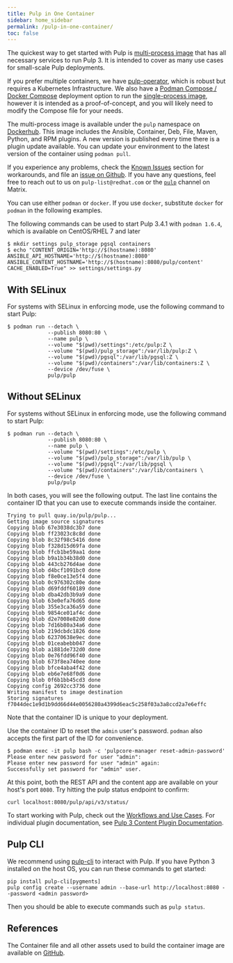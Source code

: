 ```yaml
---
title: Pulp in One Container
sidebar: home_sidebar
permalink: /pulp-in-one-container/
toc: false
---
```


The quickest way to get started with Pulp is [multi-process image](https://docs.pulpproject.org/pulp_oci_images/multi-process-images/) that has all necessary services to run Pulp 3. It is intended to cover as many use cases for small-scale Pulp deployments.

If you prefer multiple containers, we have [pulp-operator](https://docs.pulpproject.org/pulp_operator/), which is robust but requires a Kubernetes Infrastructure. We also have a [Podman Compose / Docker Compose](/podman-compose/) deployment option to run the [single-process image](https://docs.pulpproject.org/pulp_oci_images/multi-process-images/), however it is intended as a proof-of-concept, and you will likely need to modify the Compose file for your needs.

The multi-process image is available under the `pulp` namespace on [Dockerhub](https://hub.docker.com/repository/docker/pulp/pulp/). This image includes the Ansible, Container, Deb, File, Maven, Python, and RPM plugins. A new version is published every time there is a plugin update available. You can update your environment to the latest version of the container using `podman pull`.

If you experience any problems, check the [Known Issues](https://docs.pulpproject.org/pulp_oci_images/multi-process-images/#known-issues) section for workarounds, and file an [issue on Github](https://github.com/pulp/pulp-oci-images/issues). If you have any questions, feel free to reach out to us on `pulp-list@redhat.com` or the [`pulp`](/help/#chat-to-us) channel on Matrix.

You can use either `podman` or `docker`. If you use `docker`, substitute `docker` for `podman` in the following examples.

The following commands can be used to start Pulp 3.4.1 with `podman 1.6.4`, which is available on
CentOS/RHEL 7 and later

```
$ mkdir settings pulp_storage pgsql containers
$ echo "CONTENT_ORIGIN='http://$(hostname):8080'
ANSIBLE_API_HOSTNAME='http://$(hostname):8080'
ANSIBLE_CONTENT_HOSTNAME='http://$(hostname):8080/pulp/content'
CACHE_ENABLED=True" >> settings/settings.py
```

## With SELinux

For systems with SELinux in enforcing mode, use the following command to start Pulp:

```
$ podman run --detach \
             --publish 8080:80 \
             --name pulp \
             --volume "$(pwd)/settings":/etc/pulp:Z \
             --volume "$(pwd)/pulp_storage":/var/lib/pulp:Z \
             --volume "$(pwd)/pgsql":/var/lib/pgsql:Z \
             --volume "$(pwd)/containers":/var/lib/containers:Z \
             --device /dev/fuse \
             pulp/pulp
```

## Without SELinux

For systems without SELinux in enforcing mode, use the following command to start Pulp:

```
$ podman run --detach \
             --publish 8080:80 \
             --name pulp \
             --volume "$(pwd)/settings":/etc/pulp \
             --volume "$(pwd)/pulp_storage":/var/lib/pulp \
             --volume "$(pwd)/pgsql":/var/lib/pgsql \
             --volume "$(pwd)/containers":/var/lib/containers \
             --device /dev/fuse \
             pulp/pulp
```

In both cases, you will see the following output. The last line contains the container ID that you can use to execute commands inside the container.

```
Trying to pull quay.io/pulp/pulp...
Getting image source signatures
Copying blob 67e3038dc3b7 done
Copying blob ff23023c8c8d done
Copying blob 8c32f98c5416 done
Copying blob f328d15d69fa done
Copying blob ffcb1be59aa1 done
Copying blob b9a1b34b38d0 done
Copying blob 443cb276d4ae done
Copying blob d4bcf1091bc0 done
Copying blob f8e0ce13e5f4 done
Copying blob 0c976302c80e done
Copying blob d69fddf60189 done
Copying blob dba42db3b9a9 done
Copying blob 63e0efa76d65 done
Copying blob 355e3ca36a59 done
Copying blob 9854ce01af4c done
Copying blob d2e7008e82d0 done
Copying blob 7d16b80a34a6 done
Copying blob 219dcbdc1826 done
Copying blob 62370638e9ec done
Copying blob 01ceabebb047 done
Copying blob a1881de732d0 done
Copying blob 0e76fdd96f40 done
Copying blob 673f8ea740ee done
Copying blob bfce4aba4f42 done
Copying blob eb6e7e68f0d6 done
Copying blob 0f6b1bb45cd3 done
Copying config 2692cc3736 done
Writing manifest to image destination
Storing signatures
f7044dec1e9d1b9dd66d44e0056280a4399d6eac5c258f03a3a8ccd2a7e6effc
```

Note that the container ID is unique to your deployment.

Use the container ID to reset the `admin` user's password. `podman` also accepts the first part
of the ID for convenience.

```
$ podman exec -it pulp bash -c 'pulpcore-manager reset-admin-password'
Please enter new password for user "admin":
Please enter new password for user "admin" again:
Successfully set password for "admin" user.
```

At this point, both the REST API and the content app are available on your host's port `8080`. Try
hitting the pulp status endpoint to confirm:

```
curl localhost:8080/pulp/api/v3/status/
```

To start working with Pulp, check out the [Workflows and Use Cases](https://docs.pulpproject.org/workflows/index.html).
For individual plugin documentation, see [Pulp 3 Content Plugin Documentation](/docs/#pulp-3-content-plugin-documentation).


## Pulp CLI

We recommend using [pulp-cli](https://github.com/pulp/pulp-cli) to interact with Pulp. If you have
Python 3 installed on the host OS, you can run these commands to get started:

```
pip install pulp-cli[pygments]
pulp config create --username admin --base-url http://localhost:8080 --password <admin password>
```

Then you should be able to execute commands such as `pulp status`.

## References

The Container file and all other assets used to build the container image
are available on [GitHub](https://github.com/pulp/pulp-oci-images).